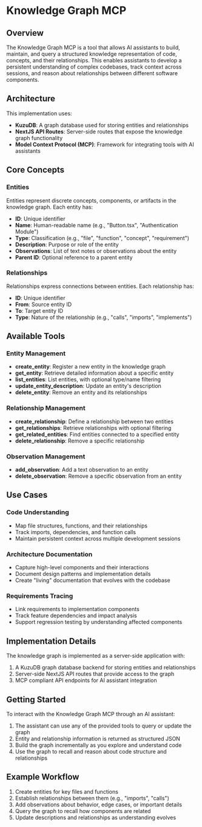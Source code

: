 # Knowledge Graph MCP

## Overview

The Knowledge Graph MCP is a tool that allows AI assistants to build, maintain, and query a structured knowledge representation of code, concepts, and their relationships. This enables assistants to develop a persistent understanding of complex codebases, track context across sessions, and reason about relationships between different software components.

## Architecture

This implementation uses:
- **KuzuDB**: A graph database used for storing entities and relationships
- **NextJS API Routes**: Server-side routes that expose the knowledge graph functionality
- **Model Context Protocol (MCP)**: Framework for integrating tools with AI assistants

## Core Concepts

### Entities

Entities represent discrete concepts, components, or artifacts in the knowledge graph. Each entity has:

- **ID**: Unique identifier
- **Name**: Human-readable name (e.g., "Button.tsx", "Authentication Module") 
- **Type**: Classification (e.g., "file", "function", "concept", "requirement")
- **Description**: Purpose or role of the entity
- **Observations**: List of text notes or observations about the entity
- **Parent ID**: Optional reference to a parent entity

### Relationships

Relationships express connections between entities. Each relationship has:

- **ID**: Unique identifier
- **From**: Source entity ID
- **To**: Target entity ID
- **Type**: Nature of the relationship (e.g., "calls", "imports", "implements")

## Available Tools

### Entity Management

- **create_entity**: Register a new entity in the knowledge graph
- **get_entity**: Retrieve detailed information about a specific entity
- **list_entities**: List entities, with optional type/name filtering
- **update_entity_description**: Update an entity's description
- **delete_entity**: Remove an entity and its relationships

### Relationship Management

- **create_relationship**: Define a relationship between two entities
- **get_relationships**: Retrieve relationships with optional filtering
- **get_related_entities**: Find entities connected to a specified entity
- **delete_relationship**: Remove a specific relationship

### Observation Management

- **add_observation**: Add a text observation to an entity
- **delete_observation**: Remove a specific observation from an entity

## Use Cases

### Code Understanding

- Map file structures, functions, and their relationships
- Track imports, dependencies, and function calls
- Maintain persistent context across multiple development sessions

### Architecture Documentation

- Capture high-level components and their interactions
- Document design patterns and implementation details
- Create "living" documentation that evolves with the codebase

### Requirements Tracing

- Link requirements to implementation components
- Track feature dependencies and impact analysis
- Support regression testing by understanding affected components

## Implementation Details

The knowledge graph is implemented as a server-side application with:

1. A KuzuDB graph database backend for storing entities and relationships
2. Server-side NextJS API routes that provide access to the graph
3. MCP compliant API endpoints for AI assistant integration

## Getting Started

To interact with the Knowledge Graph MCP through an AI assistant:

1. The assistant can use any of the provided tools to query or update the graph
2. Entity and relationship information is returned as structured JSON
3. Build the graph incrementally as you explore and understand code
4. Use the graph to recall and reason about code structure and relationships

## Example Workflow

1. Create entities for key files and functions
2. Establish relationships between them (e.g., "imports", "calls")
3. Add observations about behavior, edge cases, or important details
4. Query the graph to recall how components are related
5. Update descriptions and relationships as understanding evolves
